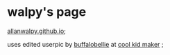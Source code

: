 # walpy's page

[allanwalpy.github.io](https://allanwalpy.github.io/);

uses edited userpic by [buffalobellie](https://twitter.com/buffalobellie) at [cool kid maker](https://picrew.me/image_maker/148413) ;

